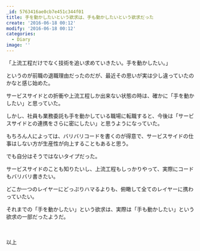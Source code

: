 ```yaml
---
_id: 5763416ae0cb7e451c344f01
title: 手を動かしたいという欲求は、手も動かしたいという欲求だった
create: '2016-06-18 00:12'
modify: '2016-06-18 00:12'
categories:
  - Diary
image: ''
---
```


「上流工程だけでなく技術を追い求めていきたい。手を動かしたい。」

というのが前職の退職理由だったのだが、最近その思いが実は少し違っていたのかなと感じ始めた。

サービスサイドとの折衝や上流工程しか出来ない状態の時は、確かに「手を動かしたい」と思っていた。

しかし、社員も業務委託も手を動かしている職場に転職すると、今後は「サービスサイドとの連携をさらに密にしたい」と思うようになっていた。

<!-- more -->

もちろん人によっては、バリバリコードを書くのが得意で、サービスサイドの仕事はしない方が生産性が向上することもあると思う。

でも自分はそうではないタイプだった。

サービスサイドのことも知りたいし、上流工程もしっかりやって、実際にコードもバリバリ書きたい。

どこか一つのレイヤーにどっぷりハマるよりも、俯瞰して全てのレイヤーに携わっていたい。

それまでの「手を動かしたい」という欲求は、実際は「手も動かしたい」という欲求の一部だったようだ。

　

以上
